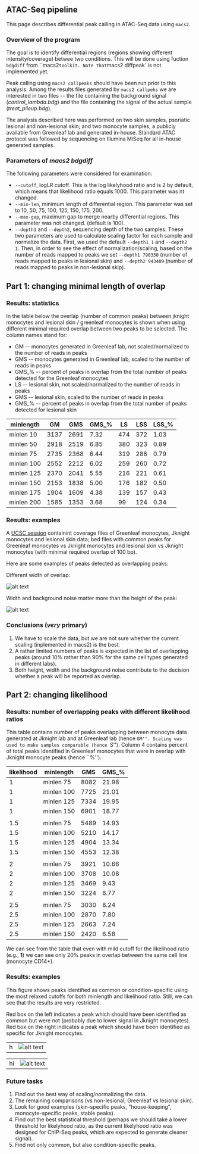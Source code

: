 ATAC-Seq pipeline
--------------------------------------

This page describes differential peak calling in ATAC-Seq data
using `macs2`.


### Overview of the program

The goal is to identify differential regions (regions showing different
intensity/coverage) betwee two conditions. This will be done using fuction
`bdgdiff` from ``macs2` toolkit. Note that `macs2 diffpeak` is not
implemented yet.

Peak calling using `macs2 callpeaks` should have been run prior to this
analysis. Among the results files generated by `macs2 callpeks` we are
interested in two files -- the file containing the background signal
(*control_lambda.bdg*) and the file containing the signal of the actual
sample (*treat_pileup.bdg*).

The analysis described here was performed on two skin samples, psoriatic
lesional and non-lesional skin; and two monocyte samples, a publicly available
from Greenleaf lab and generated in-house. Standard ATAC protocol was followed by
sequencing on Illumina MiSeq for all in-house generated samples.

### Parameters of *macs2 bdgdiff*

The following parameters were considered for examination:

-  `--cutoff`, logLR cutoff. This is the log likelyhood ratio and is 2 by
   default, which means that likelihood ratio equals 1000. This parameter was
nt changed.
- `--min-len`, minimum length of differential region. This parameter was set to
  10, 50, 75, 100, 125, 150, 175, 200.
- `--max-gap`, maximum gap to merge nearby differential regions. This parameter
  was not changed. (default is 100).
- `--depth1` and `--depth2`, sequencing depth of the two samples. These two
  parameters are used to calculate scaling factor for each sample and normalize
  the data. First, we used the default `--depth1 1` and `--depth2 1`. Then, in
  order to see the effect of normalization/scaling, based on the number of reads
  mapped to peaks we set `--depth1 790330` (number of reads mapped to peaks in
  lesional skin) and `--depth2 943409` (number of reads mapped to peaks in
  non-lesional skip).

## Part 1: changing minimal length of overlap

### Results: statistics

In the table below the overlap (number of common peaks) between jknight monocytes
and lesional skin / greenleaf monocytes is shown when using different minimal required
overlap between two peaks to be selected. The column names stand for:

- GM -- monocytes generated in Greenleaf lab, not scaled/normalized to the number of reads
  in peaks
- GMS -- monocytes generated in Greenleaf lab, scaled to the number of reads in peaks
- GMS_% -- percent of peaks in overlap from the total number of peaks detected for
  the Greenleaf monocytes
- LS -- lesional skin, not scaled/normalized to the number of reads
  in peaks
- GMS -- lesional skin, scaled to the number of reads in peaks
- GMS_% -- percent of peaks in overlap from the total number of peaks detected for
  lesional skin


| minlength  | GM   | GMS  | GMS_% | LS  | LSS | LSS_% |
| ---------- | ---- | ---- | ----- | --- | --- | ----- |
| minlen 10  | 3137 | 2691 | 7.32  | 474 | 372 | 1.03  |
| minlen 50  | 2918 | 2519 | 6.85  | 380 | 323 | 0.89  |
| minlen 75  | 2735 | 2368 | 6.44  | 319 | 286 | 0.79  |
| minlen 100 | 2552 | 2212 | 6.02  | 259 | 260 | 0.72  |
| minlen 125 | 2370 | 2041 | 5.55  | 216 | 221 | 0.61  |
| minlen 150 | 2153 | 1838 | 5.00  | 176 | 182 | 0.50  |
| minlen 175 | 1904 | 1609 | 4.38  | 139 | 157 | 0.43  |
| minlen 200 | 1585 | 1353 | 3.68  | 99  | 124 | 0.34  |

### Results: examples

A [UCSC session](https://genome-euro.ucsc.edu/cgi-bin/hgTracks?hgS_doOtherUser=submit&hgS_otherUserName=pulyakhina&hgS_otherUserSessionName=macs2_diff_initial)
containint coverage files of Greenleaf monocytes, Jknight monocytes
and lesional skin data; bed files with common peaks for Greenleaf
monocytes vs Jknight monocytes and lesional skin vs Jknight monocytes
(with minimal required overlap of 100 bp).

Here are some examples of peaks detected as overlapping peaks:

Different width of overlap:

![alt text](https://github.com/jknightlab/ATACseq_pipeline/blob/master/macs2_diff/nrd1_greenleaf_not_skin.png)

Width and background noise matter more than the height of the peak:

![alt text](https://github.com/jknightlab/ATACseq_pipeline/blob/master/macs2_diff/two_peaks.png)


### Conclusions (*very* primary)

1. We have to scale the data, but we are not sure whether the current
scaling (inplemented in macs2) is the best.
2. A rather limited numbers of peaks is expected in the list of overlapping
peaks (around 10% rather than 90% for the same cell types generated in different
labs).
3. Both height, width and the background noise contribute to the decision whether
a peak will be reported as overlap.


## Part 2: changing likelihood


### Results: number of overlapping peaks with different likelihood ratios

This table contains number of peaks overlapping between monocyte data
generated at Jknight lab and at Greenleaf lab (hence ``GM''. Scaling was used to
make samples comparable (hence ``S''). Column 4 contains percent of total
peaks identified in Greenleaf monocytes that were in overlap with Jknight
monocyte peaks (hence ``%'').

| likelihood | minlength  | GMS  | GMS_% |
| ---------- | ---------- | ---- | ----- |
| 1          | minlen 75  | 8082 | 21.98 |
| 1          | minlen 100 | 7725 | 21.01 |
| 1          | minlen 125 | 7334 | 19.95 |
| 1          | minlen 150 | 6901 | 18.77 |
|            |            |      |       |
| 1.5        | minlen 75  | 5489 | 14.93 |
| 1.5        | minlen 100 | 5210 | 14.17 |
| 1.5        | minlen 125 | 4904 | 13.34 |
| 1.5        | minlen 150 | 4553 | 12.38 |
|            |            |      |       |
| 2          | minlen 75  | 3921 | 10.66 |
| 2          | minlen 100 | 3708 | 10.08 |
| 2          | minlen 125 | 3469 |  9.43 |
| 2          | minlen 150 | 3224 |  8.77 |
|            |            |      |       |
| 2.5        | minlen 75  | 3030 |  8.24 |
| 2.5        | minlen 100 | 2870 |  7.80 |
| 2.5        | minlen 125 | 2663 |  7.24 |
| 2.5        | minlen 150 | 2420 |  6.58 |

We can see from the table that even with mild cutoff for the likelihood
ratio (e.g., **1**) we can see only 20% peaks in overlap between the
same cell line (monocyte CD14+).

### Results: examples

This figure shows peaks identified as common or condition-specific using
the most relaxed cutoffs for both minlength and likelihood ratio. Still,
we can see that the results are very restricted.

Red box on the left indicates a peak which should have been identified as common but were not (probably due to lower signal in Jknight monocytes). Red box on the right indicates a peak which should have been identified as specific for Jknight monocytes.

|   |   |
| - | - |
| h |  ![alt text](https://github.com/jknightlab/ATACseq_pipeline/blob/master/macs2_diff/example_imperfections_macs2.png) |

|    |    |
| -- | -- |
| hi | ![alt text](https://github.com/jknightlab/ATACseq_pipeline/blob/master/macs2_diff/example_imperfections_macs2.png) |


### Future tasks

1. Find out the best way of scaling/normalizing the data.
2. The remaining comparisons (vs non-lesional; Greenleaf vs lesional skin).
3. Look for good examples (skin-specific peaks, "house-keeping", monocyte-specific
peaks, stable peaks).
4. Find out the best statistical threshold (perhaps we should take a lower threshold
for likelyhood ratio, as the current likelyhood ratio was designed for ChIP-Seq peaks,
which are expected to generate cleaner signal).
5. Find not only common, but also condition-specific peaks.

